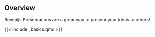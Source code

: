 ## Overview

Revealjs Presentations are a great way to
present your ideas to others!

{{< include _basics.qmd >}}

